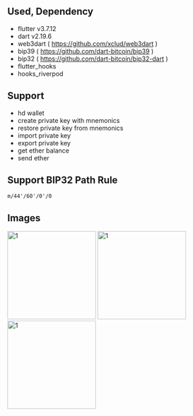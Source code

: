 ## Used, Dependency

- flutter v3.7.12
- dart v2.19.6
- web3dart ( https://github.com/xclud/web3dart )
- bip39 ( https://github.com/dart-bitcoin/bip39 )
- bip32 ( https://github.com/dart-bitcoin/bip32-dart )
- flutter_hooks
- hooks_riverpod

## Support

- hd wallet
- create private key with mnemonics
- restore private key from mnemonics
- import private key
- export private key
- get ether balance
- send ether

## Support BIP32 Path Rule

`m/44'/60'/0'/0`

## Images

<img width="200" alt="1" src="https://user-images.githubusercontent.com/2268288/236120335-fa1159a9-21af-4959-9bc6-61ec59b19607.png"> <img width="200" alt="1" src="https://user-images.githubusercontent.com/2268288/236120380-85df2f02-6f47-4c8c-9911-c59609dd8c6d.png"> <img width="200" alt="1" src="https://user-images.githubusercontent.com/2268288/236120391-97c1c830-b865-435a-b73b-cf5190872a66.png">
